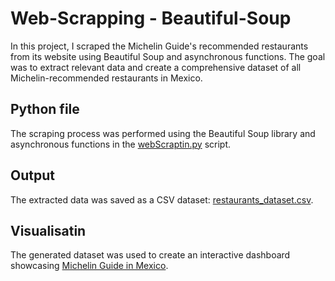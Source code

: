 # Web-Scrapping - Beautiful-Soup
In this project, I scraped the Michelin Guide's recommended restaurants from its website using Beautiful Soup and asynchronous functions. The goal was to extract relevant data and create a comprehensive dataset of all Michelin-recommended restaurants in Mexico.

## Python file 
The scraping process was performed using the Beautiful Soup library and asynchronous functions in the [webScraptin.py](webScraptin.py) script.

## Output
The extracted data was saved as a CSV dataset: [restaurants_dataset.csv](restaurants_dataset.csv).

## Visualisatin
The generated dataset was used to create an interactive dashboard showcasing [Michelin Guide in Mexico](https://public.tableau.com/app/profile/nicolas.amezcua/viz/MichelinGuideinMexico/Dashboard1).
